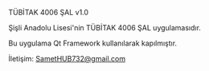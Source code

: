 ﻿TÜBİTAK 4006 ŞAL v1.0

Şişli Anadolu Lisesi'nin TÜBİTAK 4006 ŞAL uygulamasıdır.



Bu uygulama Qt Framework kullanılarak kapılmıştır.

İletişim: SametHUB732@gmail.com
